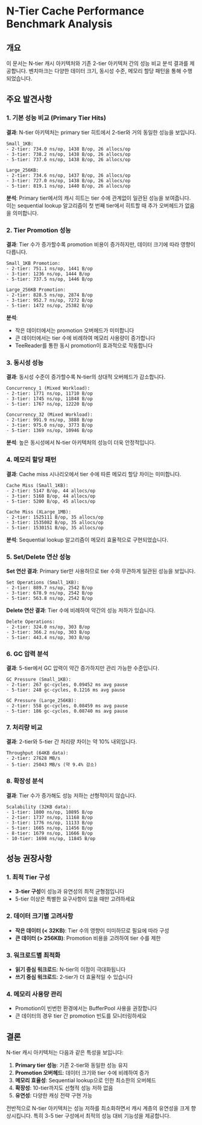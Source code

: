 # N-Tier Cache Performance Benchmark Analysis

## 개요

이 문서는 N-tier 캐시 아키텍처와 기존 2-tier 아키텍처 간의 성능 비교 분석 결과를 제공합니다. 벤치마크는 다양한 데이터 크기, 동시성 수준, 메모리 할당 패턴을 통해 수행되었습니다.

## 주요 발견사항

### 1. 기본 성능 비교 (Primary Tier Hits)

**결과**: N-tier 아키텍처는 primary tier 히트에서 2-tier와 거의 동일한 성능을 보입니다.

```
Small_1KB:
- 2-tier: 734.0 ns/op, 1438 B/op, 26 allocs/op
- 3-tier: 738.2 ns/op, 1438 B/op, 26 allocs/op  
- 5-tier: 737.6 ns/op, 1438 B/op, 26 allocs/op

Large_256KB:
- 2-tier: 734.6 ns/op, 1437 B/op, 26 allocs/op
- 3-tier: 727.0 ns/op, 1438 B/op, 26 allocs/op
- 5-tier: 819.1 ns/op, 1440 B/op, 26 allocs/op
```

**분석**: Primary tier에서의 캐시 히트는 tier 수에 관계없이 일관된 성능을 보여줍니다. 이는 sequential lookup 알고리즘이 첫 번째 tier에서 히트할 때 추가 오버헤드가 없음을 의미합니다.

### 2. Tier Promotion 성능

**결과**: Tier 수가 증가할수록 promotion 비용이 증가하지만, 데이터 크기에 따라 영향이 다릅니다.

```
Small_1KB Promotion:
- 2-tier: 751.1 ns/op, 1441 B/op
- 3-tier: 1236 ns/op, 1444 B/op  
- 5-tier: 737.5 ns/op, 1446 B/op

Large_256KB Promotion:
- 2-tier: 828.5 ns/op, 2874 B/op
- 3-tier: 952.7 ns/op, 7272 B/op
- 5-tier: 1472 ns/op, 25382 B/op
```

**분석**: 
- 작은 데이터에서는 promotion 오버헤드가 미미합니다
- 큰 데이터에서는 tier 수에 비례하여 메모리 사용량이 증가합니다
- TeeReader를 통한 동시 promotion이 효과적으로 작동합니다

### 3. 동시성 성능

**결과**: 동시성 수준이 증가할수록 N-tier의 상대적 오버헤드가 감소합니다.

```
Concurrency_1 (Mixed Workload):
- 2-tier: 1771 ns/op, 11710 B/op
- 3-tier: 1745 ns/op, 11848 B/op
- 5-tier: 1767 ns/op, 12220 B/op

Concurrency_32 (Mixed Workload):
- 2-tier: 991.9 ns/op, 3888 B/op
- 3-tier: 975.0 ns/op, 3773 B/op
- 5-tier: 1369 ns/op, 10946 B/op
```

**분석**: 높은 동시성에서 N-tier 아키텍처의 성능이 더욱 안정적입니다.

### 4. 메모리 할당 패턴

**결과**: Cache miss 시나리오에서 tier 수에 따른 메모리 할당 차이는 미미합니다.

```
Cache Miss (Small_1KB):
- 2-tier: 5147 B/op, 44 allocs/op
- 3-tier: 5168 B/op, 44 allocs/op
- 5-tier: 5200 B/op, 45 allocs/op

Cache Miss (XLarge_1MB):
- 2-tier: 1525111 B/op, 35 allocs/op
- 3-tier: 1535082 B/op, 35 allocs/op
- 5-tier: 1530151 B/op, 35 allocs/op
```

**분석**: Sequential lookup 알고리즘이 메모리 효율적으로 구현되었습니다.

### 5. Set/Delete 연산 성능

**Set 연산 결과**: Primary tier만 사용하므로 tier 수와 무관하게 일관된 성능을 보입니다.

```
Set Operations (Small_1KB):
- 2-tier: 889.7 ns/op, 2542 B/op
- 3-tier: 678.9 ns/op, 2542 B/op
- 5-tier: 563.8 ns/op, 2542 B/op
```

**Delete 연산 결과**: Tier 수에 비례하여 약간의 성능 저하가 있습니다.

```
Delete Operations:
- 2-tier: 324.0 ns/op, 303 B/op
- 3-tier: 366.2 ns/op, 303 B/op
- 5-tier: 443.4 ns/op, 303 B/op
```

### 6. GC 압력 분석

**결과**: 5-tier에서 GC 압력이 약간 증가하지만 관리 가능한 수준입니다.

```
GC Pressure (Small_1KB):
- 2-tier: 267 gc-cycles, 0.09452 ms avg pause
- 5-tier: 248 gc-cycles, 0.1216 ms avg pause

GC Pressure (Large_256KB):
- 2-tier: 558 gc-cycles, 0.08459 ms avg pause
- 5-tier: 186 gc-cycles, 0.08740 ms avg pause
```

### 7. 처리량 비교

**결과**: 2-tier와 5-tier 간 처리량 차이는 약 10% 내외입니다.

```
Throughput (64KB data):
- 2-tier: 27628 MB/s
- 5-tier: 25043 MB/s (약 9.4% 감소)
```

### 8. 확장성 분석

**결과**: Tier 수가 증가해도 성능 저하는 선형적이지 않습니다.

```
Scalability (32KB data):
- 1-tier: 1800 ns/op, 10895 B/op
- 2-tier: 1737 ns/op, 11168 B/op
- 3-tier: 1776 ns/op, 11133 B/op
- 5-tier: 1665 ns/op, 11456 B/op
- 8-tier: 1679 ns/op, 11666 B/op
- 10-tier: 1698 ns/op, 11845 B/op
```

## 성능 권장사항

### 1. 최적 Tier 구성
- **3-tier 구성**이 성능과 유연성의 최적 균형점입니다
- 5-tier 이상은 특별한 요구사항이 있을 때만 고려하세요

### 2. 데이터 크기별 고려사항
- **작은 데이터 (< 32KB)**: Tier 수의 영향이 미미하므로 필요에 따라 구성
- **큰 데이터 (> 256KB)**: Promotion 비용을 고려하여 tier 수를 제한

### 3. 워크로드별 최적화
- **읽기 중심 워크로드**: N-tier의 이점이 극대화됩니다
- **쓰기 중심 워크로드**: 2-tier가 더 효율적일 수 있습니다

### 4. 메모리 사용량 관리
- Promotion이 빈번한 환경에서는 BufferPool 사용을 권장합니다
- 큰 데이터의 경우 tier 간 promotion 빈도를 모니터링하세요

## 결론

N-tier 캐시 아키텍처는 다음과 같은 특성을 보입니다:

1. **Primary tier 성능**: 기존 2-tier와 동일한 성능 유지
2. **Promotion 오버헤드**: 데이터 크기와 tier 수에 비례하여 증가
3. **메모리 효율성**: Sequential lookup으로 인한 최소한의 오버헤드
4. **확장성**: 10-tier까지도 선형적 성능 저하 없음
5. **유연성**: 다양한 캐싱 전략 구현 가능

전반적으로 N-tier 아키텍처는 성능 저하를 최소화하면서 캐시 계층의 유연성을 크게 향상시킵니다. 특히 3-5 tier 구성에서 최적의 성능 대비 기능성을 제공합니다.